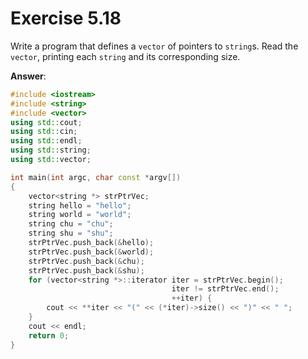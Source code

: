 # Exercise 5.18

Write a program that defines a `vector` of pointers to `string`s. Read the `vector`, printing each `string` and its corresponding size.

**Answer**:

```cpp
#include <iostream>
#include <string>
#include <vector>
using std::cout;
using std::cin;
using std::endl;
using std::string;
using std::vector;

int main(int argc, char const *argv[])
{
    vector<string *> strPtrVec;
    string hello = "hello";
    string world = "world";
    string chu = "chu";
    string shu = "shu";
    strPtrVec.push_back(&hello);
    strPtrVec.push_back(&world);
    strPtrVec.push_back(&chu);
    strPtrVec.push_back(&shu);
    for (vector<string *>::iterator iter = strPtrVec.begin();
                                    iter != strPtrVec.end();
                                    ++iter) {
        cout << **iter << "(" << (*iter)->size() << ")" << " ";
    }
    cout << endl;
    return 0;
}
```